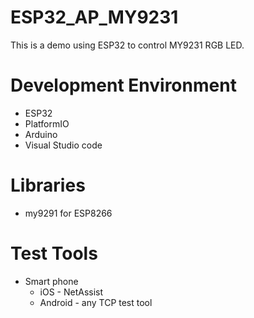 # ESP32_AP_MY9231
This is a demo using ESP32 to control MY9231 RGB LED.

# Development Environment
* ESP32
* PlatformIO
* Arduino
* Visual Studio code

# Libraries
* my9291 for ESP8266

# Test Tools
* Smart phone
  * iOS - NetAssist
  * Android - any TCP test tool
